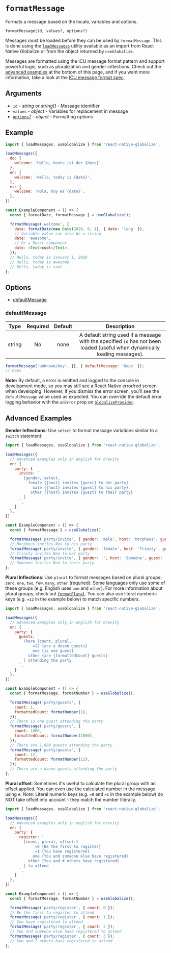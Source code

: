 # `formatMessage`

Formats a message based on the locale, variables and options.

`formatMessage(id, values?, options?)`

Messages must be loaded before they can be used by `formatMessage`. This is done using the [`loadMessages`](utilities.md#loadmessages) utility available as an import from React Native Globalize or from the object returned by `useGlobalize`.

Messages are formatted using the ICU message format pattern and support powerful logic, such as pluralization and gender inflections. Check out the [advanced examples](#advancedexamples) at the bottom of this page, and if you want more information, take a look at the [ICU message format spec](http://userguide.icu-project.org/formatparse/messages).

## Arguments

- `id` - *string* or *string[]* - Message identifier
- `values` - *object* - Variables for replacement in message
- [`options?`](#options) - *object* - Formatting options

## Example

```js
import { loadMessages, useGlobalize } from 'react-native-globalize';

loadMessages({
  de: {
    welcome: 'Hallo, heute ist der {date}',
  },
  en: {
    welcome: 'Hello, today is {date}',
  },
  es: {
    welcome: 'Hola, hoy es {date}',
  },
})

const ExampleComponent = () => {
  const { formatDate, formatMessage } = useGlobalize();

  formatMessage('welcome', {
    date: formatDate(new Date(2020, 0, 1), { date: 'long' }),
    // Variable value can also be a string
    date: 'awesome',
    // Or a React component
    date: <Text>cool</Text>,
  });
  // Hello, today is January 1, 2020
  // Hello, today is awesome
  // Hello, today is cool
};
```

## Options

- [defaultMessage](#defaultMessage)

### defaultMessage

|  Type  | Required | Default | Description |
| :----: | :------: | :-----: | :---------: |
| string |    No    |   none  | A default string used if a message with the specified `id` has not been loaded (useful when dynamically loading messages). |

```js
formatMessage('unknown/key', {}, { defaultMessage: 'Oops' });
// Oops
```

**Note:** By default, a error is emitted and logged to the console in development mode, so you may still see a React Native error/red screen when developing. However, if you dismiss the error screen, you'll see the `defaultMessage` value used as expected. You can override the default error logging behavior with the `onError` prop on [`GlobalizeProvider`](../components/GlobalizeProvider.md#onerror).

## Advanced Examples

**Gender Inflections**: Use `select` to format message variations similar to a `switch` statement:

```js
import { loadMessages, useGlobalize } from 'react-native-globalize';

loadMessages({
  // Advanced examples only in english for brevity
  en: {
    party: {
      invite: `
        {gender, select,
          female {{host} invites {guest} to her party}
            male {{host} invites {guest} to his party}
           other {{host} invites {guest} to their party}
        }
      `,
    }
  },
})

const ExampleComponent = () => {
  const { formatMessage } = useGlobalize();

  formatMessage('party/invite', { gender: 'male', host: 'Morpheus', guest: 'Neo' });
  // Morpheus invites Neo to his party
  formatMessage('party/invite', { gender: 'female', host: 'Trinity', guest: 'Neo' });
  // Trinity invites Neo to her party
  formatMessage('party/invite', { gender: '', host: 'Someone', guest: 'Neo' });
  // Someone invites Neo to their party
};
```

**Plural Inflections**: Use `plural` to format messages based on plural groups: `zero`, `one`, `two`, `few`, `many`, `other` (required). Some languages only use some of these groups (e.g. English uses `one` and `other`). For more information about plural groups, check out [`formatPlural`](formatPlural.md). You can also use literal numberic keys (e.g. `=12` in the example below) to match specific numbers.

```js
import { loadMessages, useGlobalize } from 'react-native-globalize';

loadMessages({
  // Advanced examples only in english for brevity
  en: {
    party: {
      guests: `
        There {count, plural,
            =12 {are a dozen guests}
            one {is one guest}
          other {are {formattedCount} guests}
        } attending the party
      `,
    }
  },
})

const ExampleComponent = () => {
  const { formatMessage, formatNumber } = useGlobalize();

  formatMessage('party/guests', {
    count: 1,
    formattedCount: formatNumber(1),
  });
  // There is one guest attending the party
  formatMessage('party/guests', {
    count: 1000,
    formattedCount: formatNumber(1000),
  });
  // There are 1,000 guests attending the party
  formatMessage('party/guests', {
    count: 12,
    formattedCount: formatNumber(12),
  });
  // There are a dozen guests attending the party
};
```

**Plural offset**: Sometimes it's useful to calculate the plural group with an offset applied. You can even use the calculated number in the message using `#`. *Note*: Literal numeric keys (e.g. `=0` and `=1` in the example below) do NOT take offset into account - they match the number literally.

```js
import { loadMessages, useGlobalize } from 'react-native-globalize';

loadMessages({
  // Advanced examples only in english for brevity
  en: {
    party: {
      register: `
        {count, plural, offset:1
             =0 {Be the first to register}
             =1 {You have registered}
            one {You and someone else have registered}
          other {You and # others have registered}
        } to attend
      `,
    }
  },
})

const ExampleComponent = () => {
  const { formatMessage, formatNumber } = useGlobalize();

  formatMessage('party/register', { count: 0 });
  // Be the first to register to attend
  formatMessage('party/register', { count: 1 });
  // You have registered to attend
  formatMessage('party/register', { count: 2 });
  // You and someone else have registered to attend
  formatMessage('party/register', { count: 3 });
  // You and 2 others have registered to attend
};
```
